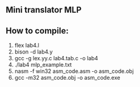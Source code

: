 ## Mini translator MLP

## How to compile:
1. flex lab4.l
2. bison -d lab4.y
3. gcc -g lex.yy.c lab4.tab.c -o lab4
4. ./lab4 mlp_example.txt
5. nasm -f win32 asm_code.asm -o asm_code.obj
6. gcc -m32 asm_code.obj -o asm_code.exe
